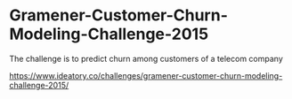 # Gramener-Customer-Churn-Modeling-Challenge-2015
The challenge is to predict churn among customers of a telecom company

https://www.ideatory.co/challenges/gramener-customer-churn-modeling-challenge-2015/
